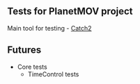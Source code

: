 ## Tests for PlanetMOV project

Main tool for testing - [Catch2](https://github.com/flingengine/Catch2.git)

## Futures
 - Core tests
    - TimeControl tests
